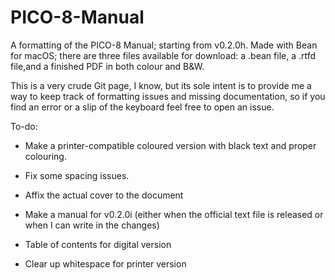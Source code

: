 # PICO-8-Manual
A formatting of the PICO-8 Manual; starting from v0.2.0h.
Made with Bean for macOS; there are three files available for download:
a .bean file, a .rtfd file,and a finished PDF in both colour and B&W.

This is a very crude Git page, I know, but its sole intent is to provide me a way to keep track of formatting issues and missing documentation, so if you find an error or a slip of the keyboard feel free to open an issue.


To-do:

* Make a printer-compatible coloured version with black text and proper colouring.

* Fix some spacing issues.

* Affix the actual cover to the document

* Make a manual for v0.2.0i (either when the official text file is released or when I can write in the changes)

* Table of contents for digital version

* Clear up whitespace for printer version
